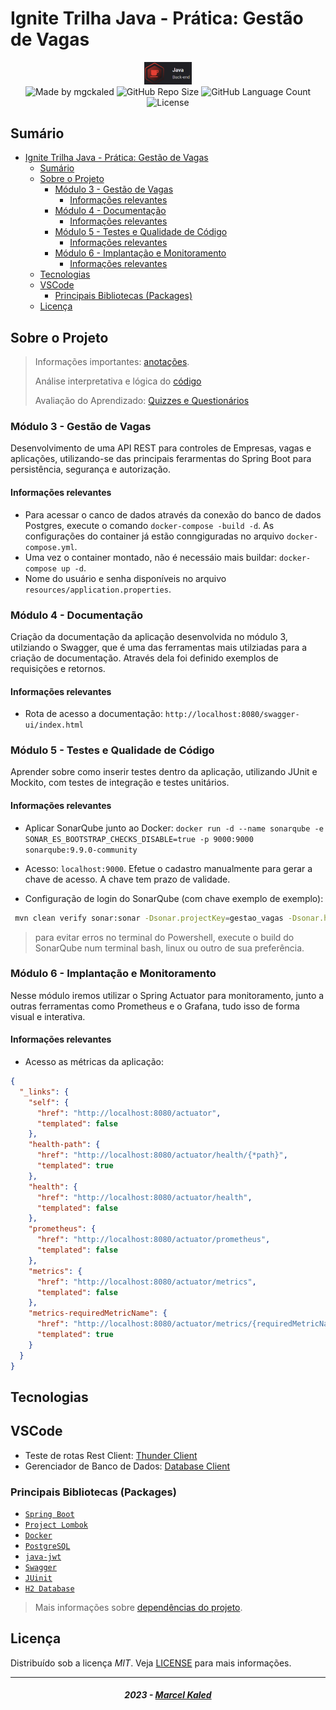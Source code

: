 <!-- markdownlint-disable MD033 -->

# Ignite Trilha Java - Prática: Gestão de Vagas

<div align="center">
   <img alt="logo trilha java" src=".github/assets/rs_trilha_java.png" width="15%"/>
</div>

<div align="center">
  <img alt="Made by mgckaled" src="https://img.shields.io/badge/made%20by-mgckaled-darkblue">
  <img alt="GitHub Repo Size" src="https://img.shields.io/github/repo-size/mgckaled/ignite-java-gestao_vagas">
  <img alt="GitHub Language Count" src="https://img.shields.io/github/languages/count/mgckaled/ignite-java-gestao_vagas">
  <img alt="License" src="https://img.shields.io/static/v1?label=license&message=MIT&color=49AA26&labelColor=000000">
</div>

## Sumário

- [Ignite Trilha Java - Prática: Gestão de Vagas](#ignite-trilha-java---prática-gestão-de-vagas)
  - [Sumário](#sumário)
  - [Sobre o Projeto](#sobre-o-projeto)
    - [Módulo 3 - Gestão de Vagas](#módulo-3---gestão-de-vagas)
      - [Informações relevantes](#informações-relevantes)
    - [Módulo 4 - Documentação](#módulo-4---documentação)
      - [Informações relevantes](#informações-relevantes-1)
    - [Módulo 5 - Testes e Qualidade de Código](#módulo-5---testes-e-qualidade-de-código)
      - [Informações relevantes](#informações-relevantes-2)
    - [Módulo 6 - Implantação e Monitoramento](#módulo-6---implantação-e-monitoramento)
      - [Informações relevantes](#informações-relevantes-3)
  - [Tecnologias](#tecnologias)
  - [VSCode](#vscode)
    - [Principais Bibliotecas (Packages)](#principais-bibliotecas-packages)
  - [Licença](#licença)

## Sobre o Projeto

> Informações importantes: [anotações](./.github/docs/b_annotations.md).
>
> Análise interpretativa e lógica do [código](./.github/docs/c_code-analysis.md)
>
> Avaliação do Aprendizado: [Quizzes e Questionários](./.github/docs/d_quizzes-e-questionarios.md)

### Módulo 3 - Gestão de Vagas

Desenvolvimento de uma API REST para controles de Empresas, vagas e aplicações, utilizando-se das principais ferarmentas do Spring Boot para persistência, segurança e autorização.

#### Informações relevantes

- Para acessar o canco de dados através da conexão do banco de dados Postgres, execute o comando `docker-compose -build -d`. As configurações do container já estão conngiguradas no arquivo `docker-compose.yml`.
- Uma vez o container montado, não é necessáio mais buildar: `docker-compose up -d`.
- Nome do usuário e senha disponíveis no arquivo `resources/application.properties`.

### Módulo 4 - Documentação

Criação da documentação da aplicação desenvolvida no módulo 3, utilziando o Swagger, que é uma das ferramentas mais utilziadas para a criação de documentação. Através dela foi definido exemplos de requisições e retornos.

#### Informações relevantes

- Rota de acesso a documentação: `http://localhost:8080/swagger-ui/index.html`

### Módulo 5 - Testes e Qualidade de Código

Aprender sobre como inserir testes dentro da aplicação, utilizando JUnit e Mockito, com testes de integração e testes unitários.

#### Informações relevantes

- Aplicar SonarQube junto ao Docker: `docker run -d --name sonarqube -e SONAR_ES_BOOTSTRAP_CHECKS_DISABLE=true -p 9000:9000 sonarqube:9.9.0-community`

- Acesso: `localhost:9000`. Efetue o cadastro manualmente para gerar a chave de acesso. A chave tem prazo de validade.

- Configuração de login do SonarQube (com chave exemplo de exemplo):

```bash
 mvn clean verify sonar:sonar -Dsonar.projectKey=gestao_vagas -Dsonar.host.url=http://localhost:9000  -Dsonar.login=sqp_263ecefa0c3c7700e10df21796ae8621f32d7a6a
```

> para evitar erros no terminal do Powershell, execute o build do SonarQube num terminal bash, linux ou outro de sua preferência.

### Módulo 6 - Implantação e Monitoramento

Nesse módulo iremos utilizar o Spring Actuator para monitoramento, junto a outras ferramentas como Prometheus e o Grafana, tudo isso de forma visual e interativa.

#### Informações relevantes

- Acesso as métricas da aplicação:

```json
{
  "_links": {
    "self": {
      "href": "http://localhost:8080/actuator",
      "templated": false
    },
    "health-path": {
      "href": "http://localhost:8080/actuator/health/{*path}",
      "templated": true
    },
    "health": {
      "href": "http://localhost:8080/actuator/health",
      "templated": false
    },
    "prometheus": {
      "href": "http://localhost:8080/actuator/prometheus",
      "templated": false
    },
    "metrics": {
      "href": "http://localhost:8080/actuator/metrics",
      "templated": false
    },
    "metrics-requiredMetricName": {
      "href": "http://localhost:8080/actuator/metrics/{requiredMetricName}",
      "templated": true
    }
  }
}
```

## Tecnologias

## VSCode

- Teste de rotas Rest Client: [Thunder Client](https://www.thunderclient.com/)
- Gerenciador de Banco de Dados: [Database Client](https://database-client.com/#/home)

### Principais Bibliotecas (Packages)

- [`Spring Boot`](https://spring.io/)
- [`Project Lombok`](https://projectlombok.org/)
- [`Docker`](https://www.docker.com/)
- [`PostgreSQL`](https://www.postgresql.org/)
- [`java-jwt`](https://github.com/auth0/java-jwt)
- [`Swagger`](https://swagger.io/)
- [`JUinit`](https://junit.org/junit4/)
- [`H2 Database`](https://www.h2database.com/html/main.html)

> Mais informações sobre [dependências do projeto](./.github/docs/a_dependencies.md).

## Licença

Distribuído sob a licença _MIT_. Veja [LICENSE](LICENSE) para mais informações.

---

<h5 align="center">
  2023 - <a href="https://github.com/mgckaled/">Marcel Kaled</a>
</h5>
